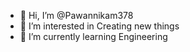 - 👋 Hi, I’m @Pawannikam378
- 👀 I’m interested in Creating new things 
- 🌱 I’m currently learning Engineering 

<!---
Pawannikam378/Pawannikam378 is a ✨ special ✨ repository because its `README.md` (this file) appears on your GitHub profile.
You can click the Preview link to take a look at your changes.
--->
